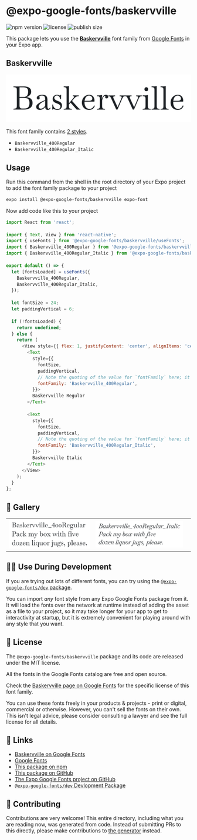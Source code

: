 # @expo-google-fonts/baskervville

![npm version](https://flat.badgen.net/npm/v/@expo-google-fonts/baskervville)
![license](https://flat.badgen.net/github/license/expo/google-fonts)
![publish size](https://flat.badgen.net/packagephobia/install/@expo-google-fonts/baskervville)

This package lets you use the [**Baskervville**](https://fonts.google.com/specimen/Baskervville) font family from [Google Fonts](https://fonts.google.com/) in your Expo app.

## Baskervville

![Baskervville](./font-family.png)

This font family contains [2 styles](#-gallery).

- `Baskervville_400Regular`
- `Baskervville_400Regular_Italic`

## Usage

Run this command from the shell in the root directory of your Expo project to add the font family package to your project
```sh
expo install @expo-google-fonts/baskervville expo-font
```

Now add code like this to your project
```js
import React from 'react';

import { Text, View } from 'react-native';
import { useFonts } from '@expo-google-fonts/baskervville/useFonts';
import { Baskervville_400Regular } from '@expo-google-fonts/baskervville/400Regular';
import { Baskervville_400Regular_Italic } from '@expo-google-fonts/baskervville/400Regular_Italic';

export default () => {
  let [fontsLoaded] = useFonts({
    Baskervville_400Regular,
    Baskervville_400Regular_Italic,
  });

  let fontSize = 24;
  let paddingVertical = 6;

  if (!fontsLoaded) {
    return undefined;
  } else {
    return (
      <View style={{ flex: 1, justifyContent: 'center', alignItems: 'center' }}>
        <Text
          style={{
            fontSize,
            paddingVertical,
            // Note the quoting of the value for `fontFamily` here; it expects a string!
            fontFamily: 'Baskervville_400Regular',
          }}>
          Baskervville Regular
        </Text>

        <Text
          style={{
            fontSize,
            paddingVertical,
            // Note the quoting of the value for `fontFamily` here; it expects a string!
            fontFamily: 'Baskervville_400Regular_Italic',
          }}>
          Baskervville Italic
        </Text>
      </View>
    );
  }
};

```

## 🔡 Gallery


||||
|-|-|-|
|![Baskervville_400Regular](.//400Regular/Baskervville_400Regular.ttf.png)|![Baskervville_400Regular_Italic](.//400Regular_Italic/Baskervville_400Regular_Italic.ttf.png)|||


## 👩‍💻 Use During Development

If you are trying out lots of different fonts, you can try using the [`@expo-google-fonts/dev` package](https://github.com/expo/google-fonts/tree/master/font-packages/dev#readme).

You can import *any* font style from any Expo Google Fonts package from it. It will load the fonts
over the network at runtime instead of adding the asset as a file to your project, so it may take longer
for your app to get to interactivity at startup, but it is extremely convenient
for playing around with any style that you want.

## 📖 License

The `@expo-google-fonts/baskervville` package and its code are released under the MIT license.

All the fonts in the Google Fonts catalog are free and open source.

Check the [Baskervville page on Google Fonts](https://fonts.google.com/specimen/Baskervville) for the specific license of this font family.

You can use these fonts freely in your products & projects - print or digital, commercial or otherwise. However, you can't sell the fonts on their own. This isn't legal advice, please consider consulting a lawyer and see the full license for all details.

## 🔗 Links

- [Baskervville on Google Fonts](https://fonts.google.com/specimen/Baskervville)
- [Google Fonts](https://fonts.google.com/)
- [This package on npm](https://www.npmjs.com/package/@expo-google-fonts/baskervville)
- [This package on GitHub](https://github.com/expo/google-fonts/tree/master/font-packages/baskervville)
- [The Expo Google Fonts project on GitHub](https://github.com/expo/google-fonts)
- [`@expo-google-fonts/dev` Devlopment Package](https://github.com/expo/google-fonts/tree/master/font-packages/dev)

## 🤝 Contributing

Contributions are very welcome! This entire directory, including what you are reading now, was generated from code. Instead of submitting PRs to this directly, please make contributions to [the generator](https://github.com/expo/google-fonts/tree/master/packages/generator) instead.
